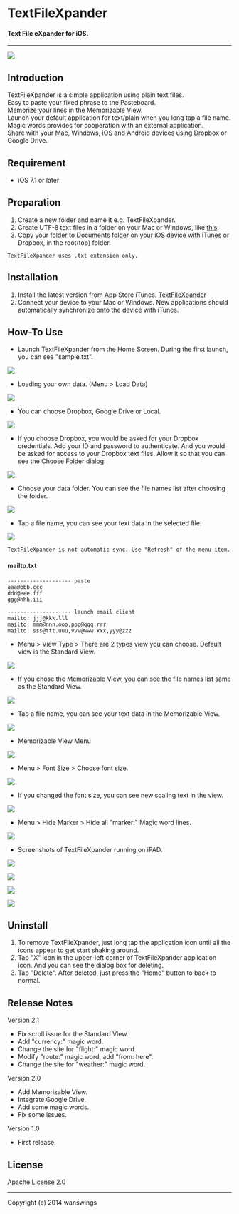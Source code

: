 TextFileXpander
====================
#### Text File eXpander for iOS.
*****
![](https://raw.github.com/wanswings/TextFileXpanderiOS/master/screenshots/icon64x64.png)

Introduction
--------------------
TextFileXpander is a simple application using plain text files.  
Easy to paste your fixed phrase to the Pasteboard.  
Memorize your lines in the Memorizable View.  
Launch your default application for text/plain when you long tap a file name.  
Magic words provides for cooperation with an external application.  
Share with your Mac, Windows, iOS and Android devices using Dropbox or Google Drive.  

Requirement
--------------------
* iOS 7.1 or later

Preparation
--------------------
1. Create a new folder and name it e.g. TextFileXpander.
2. Create UTF-8 text files in a folder on your Mac or Windows, like [this](https://github.com/wanswings/TextFileXpanderData/).
3. Copy your folder to [Documents folder on your iOS device with iTunes](http://support.apple.com/kb/ht4094) or Dropbox, in the root(top) folder.

`TextFileXpander uses .txt extension only.`

Installation
--------------------
1. Install the latest version from App Store iTunes. [TextFileXpander](https://itunes.apple.com/us/app/textfilexpander-for-ios/id921850935?mt=8)
2. Connect your device to your Mac or Windows. New applications should automatically synchronize onto the device with iTunes.

How-To Use
--------------------
* Launch TextFileXpander from the Home Screen. During the first launch, you can see "sample.txt".

![](https://raw.github.com/wanswings/TextFileXpanderiOS/master/screenshots/screenshot0.png)

* Loading your own data. (Menu > Load Data)

![](https://raw.github.com/wanswings/TextFileXpanderiOS/master/screenshots/screenshot1.png)

* You can choose Dropbox, Google Drive or Local.

![](https://raw.github.com/wanswings/TextFileXpanderiOS/master/screenshots/screenshot2.png)

* If you choose Dropbox, you would be asked for your Dropbox credentials. Add your ID and password to authenticate. And you would be asked for access to your Dropbox text files. Allow it so that you can see the Choose Folder dialog.

![](https://raw.github.com/wanswings/TextFileXpanderiOS/master/screenshots/screenshot3.png)

* Choose your data folder. You can see the file names list after choosing the folder.

![](https://raw.github.com/wanswings/TextFileXpanderiOS/master/screenshots/screenshot4.png)

* Tap a file name, you can see your text data in the selected file.

![](https://raw.github.com/wanswings/TextFileXpanderiOS/master/screenshots/screenshot5.png)

`TextFileXpander is not automatic sync. Use "Refresh" of the menu item.`

#### mailto.txt
```
-------------------- paste
aaa@bbb.ccc
ddd@eee.fff
ggg@hhh.iii

-------------------- launch email client
mailto: jjj@kkk.lll
mailto: mmm@nnn.ooo,ppp@qqq.rrr
mailto: sss@ttt.uuu,vvv@www.xxx,yyy@zzz
```

* Menu > View Type > There are 2 types view you can choose. Default view is the Standard View.

![](https://raw.github.com/wanswings/TextFileXpanderiOS/master/screenshots/screenshot6.png)

* If you chose the Memorizable View, you can see the file names list same as the Standard View.

![](https://raw.github.com/wanswings/TextFileXpanderiOS/master/screenshots/screenshot7.png)

* Tap a file name, you can see your text data in the Memorizable View.

![](https://raw.github.com/wanswings/TextFileXpanderiOS/master/screenshots/screenshot8.png)

* Memorizable View Menu

![](https://raw.github.com/wanswings/TextFileXpanderiOS/master/screenshots/screenshot9.png)

* Menu > Font Size > Choose font size.

![](https://raw.github.com/wanswings/TextFileXpanderiOS/master/screenshots/screenshotA.png)

* If you changed the font size, you can see new scaling text in the view.

![](https://raw.github.com/wanswings/TextFileXpanderiOS/master/screenshots/screenshotB.png)

* Menu > Hide Marker > Hide all "marker:" Magic word lines.

![](https://raw.github.com/wanswings/TextFileXpanderiOS/master/screenshots/screenshotC.png)

* Screenshots of TextFileXpander running on iPAD.

![](https://raw.github.com/wanswings/TextFileXpanderiOS/master/screenshots/screenshotP1.png)

![](https://raw.github.com/wanswings/TextFileXpanderiOS/master/screenshots/screenshotP2.png)

![](https://raw.github.com/wanswings/TextFileXpanderiOS/master/screenshots/screenshotP3.png)

![](https://raw.github.com/wanswings/TextFileXpanderiOS/master/screenshots/screenshotP4.png)

Uninstall
--------------------
1. To remove TextFileXpander, just long tap the application icon until all the icons appear to get start shaking around.
2. Tap "X" icon in the upper-left corner of TextFileXpander application icon. And you can see the dialog box for deleting.
3. Tap "Delete". After deleted, just press the "Home" button to back to normal.

Release Notes
--------------------
Version 2.1

- Fix scroll issue for the Standard View.
- Add "currency:" magic word.
- Change the site for "flight:" magic word.
- Modify "route:" magic word, add "from: here".
- Change the site for "weather:" magic word.

Version 2.0

- Add Memorizable View.
- Integrate Google Drive.
- Add some magic words.
- Fix some issues.

Version 1.0

- First release.

License
--------------------
Apache License 2.0
*****
Copyright (c) 2014 wanswings
